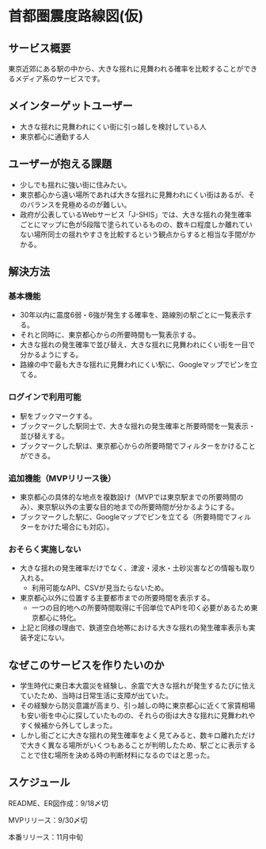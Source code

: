 # 首都圏震度路線図(仮)

## サービス概要
東京近郊にある駅の中から、大きな揺れに見舞われる確率を比較することができるメディア系のサービスです。

## メインターゲットユーザー
- 大きな揺れに見舞われにくい街に引っ越しを検討している人
- 東京都心に通勤する人

## ユーザーが抱える課題
- 少しでも揺れに強い街に住みたい。
- 東京都心から遠い場所であれば大きな揺れに見舞われにくい街はあるが、そのバランスを見極めるのが難しい。
- 政府が公表しているWebサービス「J-SHIS」では、大きな揺れの発生確率ごとにマップに色が5段階で塗られているものの、数キロ程度しか離れていない場所同士の揺れやすさを比較するという観点からすると相当な手間がかかる。

## 解決方法
### 基本機能
- 30年以内に震度6弱・6強が発生する確率を、路線別の駅ごとに一覧表示する。
- それと同時に、東京都心からの所要時間も一覧表示する。
- 大きな揺れの発生確率で並び替え、大きな揺れに見舞われにくい街を一目で分かるようにする。
- 路線の中で最も大きな揺れに見舞われにくい駅に、Googleマップでピンを立てる。

### ログインで利用可能
- 駅をブックマークする。
- ブックマークした駅同士で、大きな揺れの発生確率と所要時間を一覧表示・並び替えする。
- ブックマークした駅は、東京都心からの所要時間でフィルターをかけることができる。

### 追加機能（MVPリリース後）
- 東京都心の具体的な地点を複数設け（MVPでは東京駅までの所要時間のみ）、東京駅以外の主要な目的地までの所要時間が分かるようにする。
- ブックマークした駅に、Googleマップでピンを立てる（所要時間でフィルターをかけた場合にも対応）。

### おそらく実施しない
- 大きな揺れの発生確率だけでなく、津波・浸水・土砂災害などの情報も取り入れる。
  - 利用可能なAPI、CSVが見当たらないため。
- 東京都心以外に位置する主要都市までの所要時間を表示する。
  - 一つの目的地への所要時間取得に千回単位でAPIを叩く必要があるため東京都心に特化。
- 上記と同様の理由で、鉄道空白地帯における大きな揺れの発生確率表示も実装予定にない。

## なぜこのサービスを作りたいのか
- 学生時代に東日本大震災を経験し、余震で大きな揺れが発生するたびに怯えていたため、当時は日常生活に支障が出ていた。
- その経験から防災意識が高まり、引っ越しの時に東京都心に近くて家賃相場も安い街を中心に探していたものの、それらの街は大きな揺れに見舞われやすく候補から外してしまった。
- しかし街ごとに大きな揺れの発生確率をよく見てみると、数キロ離れただけで大きく異なる場所がいくつもあることが判明したため、駅ごとに表示することで住む場所を決める時の判断材料になるのではと思った。

## スケジュール
README、ER図作成：9/18〆切

MVPリリース：9/30〆切

本番リリース：11月中旬
